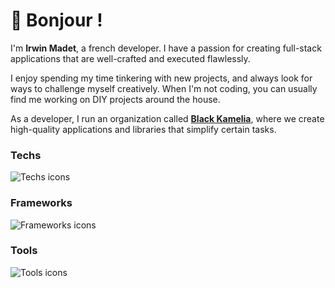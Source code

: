 # 🥖 Bonjour !

I'm **Irwin Madet**, a french developer. I have a passion for creating full-stack applications that are well-crafted and executed flawlessly.

I enjoy spending my time tinkering with new projects, and always look for ways to challenge myself creatively. When I'm not coding, you can usually find me working on DIY projects around the house.

As a developer, I run an organization called **[Black Kamelia](https://git.black-kamelia.com)**, where we create high-quality applications and libraries that simplify certain tasks.

### Techs

![Techs icons](https://skillicons.dev/icons?i=kotlin,java,ts,js,css,sass,html,c,python,php,mysql,postgres,redis,kafka,bash,regex,latex&theme=dark&perline=11)

### Frameworks

![Frameworks icons](https://skillicons.dev/icons?i=ktor,spring,hibernate,nuxt,vue,react,mui,tailwind,vite,webpack,laravel&perline=11)

### Tools

![Tools icons](https://skillicons.dev/icons?i=idea,vscode,androidstudio,gradle,maven,cmake,docker,jenkins,postman&perline=11)
